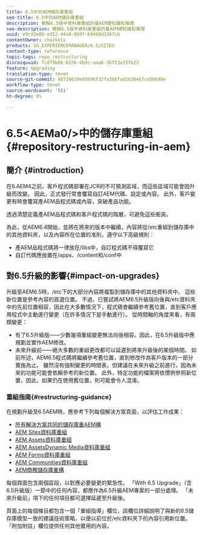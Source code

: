```yaml
---
title: 6.5中的AEM儲存庫重組
seo-title: 6.5中的AEM儲存庫重組
description: 瞭解6.5版中資料庫重組的基AEM礎知識和推理
seo-description: 瞭解6.5版中資料庫重組的基AEM礎知識和推理
uuid: e9cd3e88-e352-44a8-9b97-69488d3267cb
contentOwner: chaikels
products: SG_EXPERIENCEMANAGER/6.5/SITES
content-type: reference
topic-tags: repo_restructuring
discoiquuid: fc879b0b-823b-4bdc-aaa6-36f53a33fb22
feature: Upgrading
translation-type: tm+mt
source-git-commit: 48726639e93696f32fa368fad2630e6fca50640e
workflow-type: tm+mt
source-wordcount: '551'
ht-degree: 0%

---
```



# 6.5&lt;AEMa0/>中的儲存庫重組{#repository-restructuring-in-aem}

## 簡介 {#introduction}

在6.AEM4之前，客戶程式碼部署在JCR的不可預測區域，而這些區域可能會因升級而改變。 因此，正式發行常會覆寫自訂AEM代碼、設定或內容。 此外，客戶變更有時會覆寫產AEM品程式碼或內容，突破產品功能。

透過清楚定義產AEM品程式碼和客戶程式碼的階層，可避免這些衝突。

為此，從AEM6.4開始，並將在將來的版本中繼續，內容將從/etc重組到儲存庫中的其他資料夾，以及內容所在位置的准則，遵守以下高級規則：

* 產AEM品程式碼將一律放在/libs中，自訂程式碼不得覆寫它
* 自訂代碼應放置在/apps、/content和/conf中

## 對6.5升級的影響{#impact-on-upgrades}

升級至AEM6.5時，/etc下的大部分內容將複製到儲存庫中的其他資料夾中。 這些新位置是參考內容的首選位置。 不過，已嘗試將AEM6.5升級版向後與/etc資料夾中的先前位置相容，因此在大多數情況下，程式碼會繼續參考舊位置，直到客戶應用程式中主動進行變更（在許多情況下是手動進行）。 從時間軸的角度來看，有兩類變更：

* 有了6.5升級版——少數幾項重組變更無法向後相容，因此，在6.5升級版中應規劃並實作AEM修改。
* 未來升級前——絕大多數的重組更改都可以延遲到將來升級後的某個時間。 如前所述，AEM6.5程式碼將繼續參考舊位置，直到修改作為客戶版本的一部分實施為止。 雖然沒有強制變更的時間表，但建議在未來升級之前進行，因為未來的功能可能會依賴參考的新位置。 此外，特定功能的檔案將依慣例參照新位置，因此，如果仍在使用舊位置，則可能會令人混淆。

### 重組指南{#restructuring-guidance}

在規劃升級至6.5AEM時，應參考下列每個解決方案頁面，以評估工作成果：

* [所有解決方案共同的儲存庫重AEM構](/help/sites-deploying/all-repository-restructuring-in-aem-6-5.md)
* [AEM Sites資料庫重組](/help/sites-deploying/sites-repository-restructuring-in-aem-6-5.md)
* [AEM Assets資料庫重組](/help/sites-deploying/assets-repository-restructuring-in-aem-6-5.md)
* [AEM AssetsDynamic Media資料庫重組](/help/sites-deploying/dynamicmedia-repository-restructuring-in-aem-6-5.md)
* [AEM Forms資料庫重組](/help/sites-deploying/forms-repository-restructuring-in-aem-6-5.md)
* [AEM Communities資料庫重組](/help/sites-deploying/communities-repository-restructuring-in-aem-6-5.md)
* [AEM商務儲存庫重構](/help/sites-deploying/ecommerce-repository-restructuring-in-aem-6-5.md)

每個頁面包含兩個區段，以對應必要變更的緊急性。 「With 6.5 Upgrade」（含6.5升級版）一節中的任何內容，都應作為6.5升級AEM專案的一部分處理。 「未來升級前」項下的任何項目都可選擇延遲至升級後。

頁面上的每個條目都包含一個「重組指導」欄位，該欄位詳細說明了與新的6.5儲存庫模型一致的建議技術策略，以便以前位於/etc資料夾下的內容引用新位置。 「附加附註」欄位提供任何其他實用的內容。
